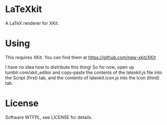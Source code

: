 # LaTeXkit
A LaTeX renderer for XKit.

# Using
This requires XKit. You can find them at https://github.com/new-xkit/XKit

I have no idea how to distribute this thing! So for now, open up tumblr.com/xkit_editor and copy-paste the contents of the latexkit.js file into the Script (first) tab, and the contents of latexkit.icon.js into the Icon (third) tab.

# License
Software WTFPL, see LICENSE for details.